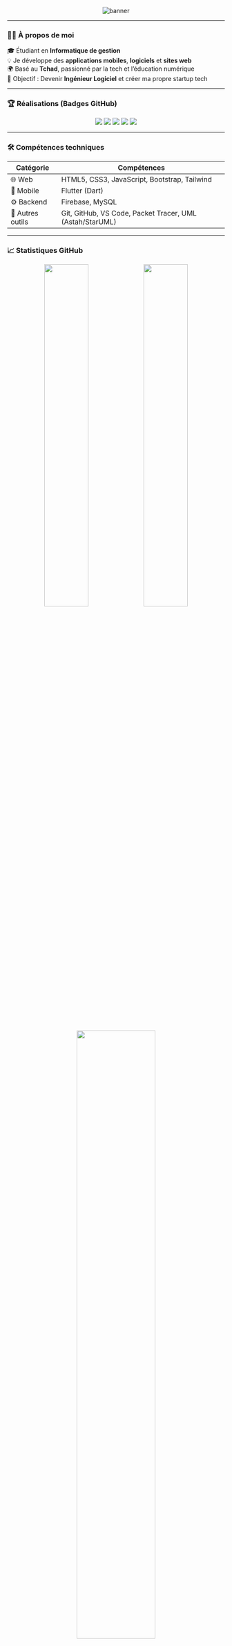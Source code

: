 <!-- Bannière (optionnelle) -->
<p align="center">
  <img src="https://capsule-render.vercel.app/api?type=waving&color=0:fc00ff,100:00dbde&height=200&section=header&text=Salut%20👋%20Moi%20c'est%20[TON NOM]!&fontSize=40&fontColor=ffffff&animation=twinkling" alt="banner"/>
</p>

---

### 👨‍💻 À propos de moi

🎓 Étudiant en **Informatique de gestion**  
💡 Je développe des **applications mobiles**, **logiciels** et **sites web**  
🌍 Basé au **Tchad**, passionné par la tech et l’éducation numérique  
🚀 Objectif : Devenir **Ingénieur Logiciel** et créer ma propre startup tech

---

### 🏆 Réalisations (Badges GitHub)

<p align="center">
  <img src="https://img.shields.io/badge/🌟-Starstruck-yellow?style=for-the-badge"/>
  <img src="https://img.shields.io/badge/🦈-Pull%20Shark-blue?style=for-the-badge"/>
  <img src="https://img.shields.io/badge/🧠-Galaxy%20Brain-green?style=for-the-badge"/>
  <img src="https://img.shields.io/badge/YOLO💬-Discussion%20Star-orange?style=for-the-badge"/>
  <img src="https://img.shields.io/badge/🤠-Cowboy%20Coder-brown?style=for-the-badge"/>
</p>

---

### 🛠️ Compétences techniques

| Catégorie       | Compétences |
|------------------|------------|
| 🌐 Web           | HTML5, CSS3, JavaScript, Bootstrap, Tailwind |
| 📱 Mobile        | Flutter (Dart) |
| ⚙️ Backend       | Firebase, MySQL |
| 🔧 Autres outils | Git, GitHub, VS Code, Packet Tracer, UML (Astah/StarUML) |

---

### 📈 Statistiques GitHub

<p align="center">
  <img src="https://github-readme-stats.vercel.app/api?username=tonpseudo&show_icons=true&theme=tokyonight" width="45%" />
  <img src="https://github-readme-streak-stats.herokuapp.com/?user=tonpseudo&theme=tokyonight" width="45%" />
</p>

<p align="center">
  <img src="https://github-readme-stats.vercel.app/api/top-langs/?username=tonpseudo&layout=compact&theme=tokyonight" width="60%" />
</p>

---

### 📚 Projets en cours

- 📱 **App éducative mobile** pour les élèves de primaire/collège *(vidéos, quiz, points)*
- 📦 **Site de gestion de documents** pour les transitaires : [Voir le concept](https://cargox.io/)
- 🧠 **Plateforme de cours en ligne centralisés** comme Class Central
- ⚙️ **Logiciel de gestion centralisée** pour orphelinats/pharmacies

---

### 🌐 Me retrouver ailleurs

[![LinkedIn](https://img.shields.io/badge/LinkedIn-%230077B5.svg?&style=for-the-badge&logo=linkedin&logoColor=white)](https://linkedin.com/in/tonprofil)
[![Email](https://img.shields.io/badge/Mail-E-Mail-informational?style=for-the-badge&logo=gmail&logoColor=white)](mailto:tonmail@example.com)
[![Portfolio](https://img.shields.io/badge/Portfolio-Site_Perso-blueviolet?style=for-the-badge)](https://tonsite.com)
[![GitHub](https://img.shields.io/badge/GitHub-Profil-181717?style=for-the-badge&logo=github)](https://github.com/tonpseudo)

---

### 🙌 Merci de ta visite !

<p align="center">
  <img src="https://readme-typing-svg.herokuapp.com?font=Fira+Code&duration=3000&pause=500&color=00F7FF&center=true&vCenter=true&width=435&lines=Merci+pour+ta+visite+!;N'oublie+pas+de+laisser+un+star+%E2%AD%90;Et+à+bientôt+!+%F0%9F%91%8B" alt="Typing SVG" />
</p>

